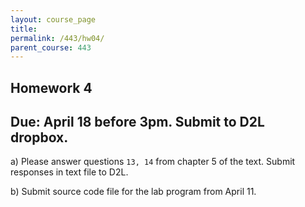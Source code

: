 ```yaml
---
layout: course_page
title: 
permalink: /443/hw04/
parent_course: 443
---
```


Homework 4
----

Due: April 18 before 3pm. Submit to D2L dropbox.
----

a) Please answer questions ```13, 14``` from chapter 5 of the text. Submit responses in text file to D2L.

b) Submit source code file for the lab program from April 11.



